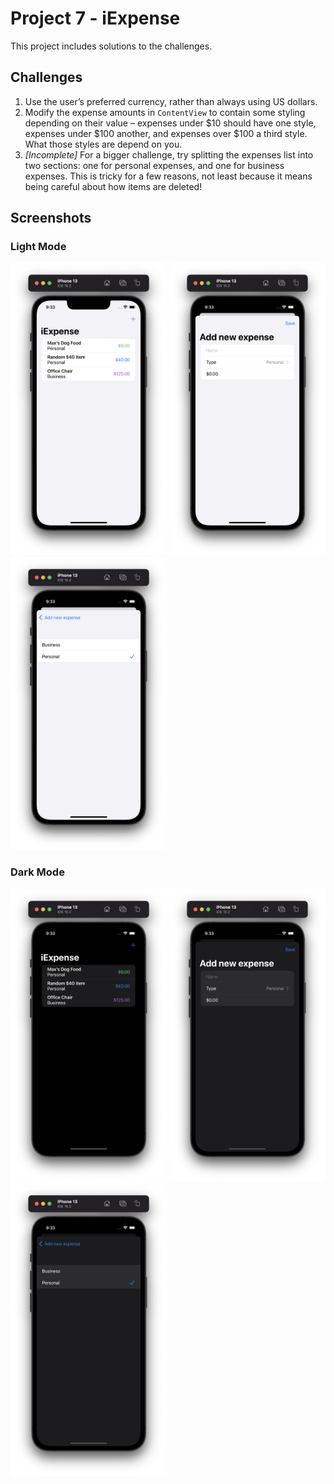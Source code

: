 # Project 7 - iExpense

This project includes solutions to the challenges.

## Challenges

1. Use the user’s preferred currency, rather than always using US dollars.
2. Modify the expense amounts in `ContentView` to contain some styling depending on their value – expenses under $10 should have one style, expenses under $100 another, and expenses over $100 a third style. What those styles are depend on you.
3. *[Incomplete]* For a bigger challenge, try splitting the expenses list into two sections: one for personal expenses, and one for business expenses. This is tricky for a few reasons, not least because it means being careful about how items are deleted!

## Screenshots

### Light Mode

<div>
  <img src="https://github.com/AnxietyMedicine/100DaysOfSwiftUI/blob/main/10-Project-7-iExpense/Screenshots/Light/Project%207%20-%20Light%201.png" width="250">
  <img src="https://github.com/AnxietyMedicine/100DaysOfSwiftUI/blob/main/10-Project-7-iExpense/Screenshots/Light/Project%207%20-%20Light%202.png" width="250">
  <img src="https://github.com/AnxietyMedicine/100DaysOfSwiftUI/blob/main/10-Project-7-iExpense/Screenshots/Light/Project%207%20-%20Light%203.png" width="250">
</div>

### Dark Mode

<div>
  <img src="https://github.com/AnxietyMedicine/100DaysOfSwiftUI/blob/main/10-Project-7-iExpense/Screenshots/Dark/Project%207%20-%20Dark%201.png" width="250">
  <img src="https://github.com/AnxietyMedicine/100DaysOfSwiftUI/blob/main/10-Project-7-iExpense/Screenshots/Dark/Project%207%20-%20Dark%202.png" width="250">
  <img src="https://github.com/AnxietyMedicine/100DaysOfSwiftUI/blob/main/10-Project-7-iExpense/Screenshots/Dark/Project%207%20-%20Dark%203.png" width="250">
</div>
